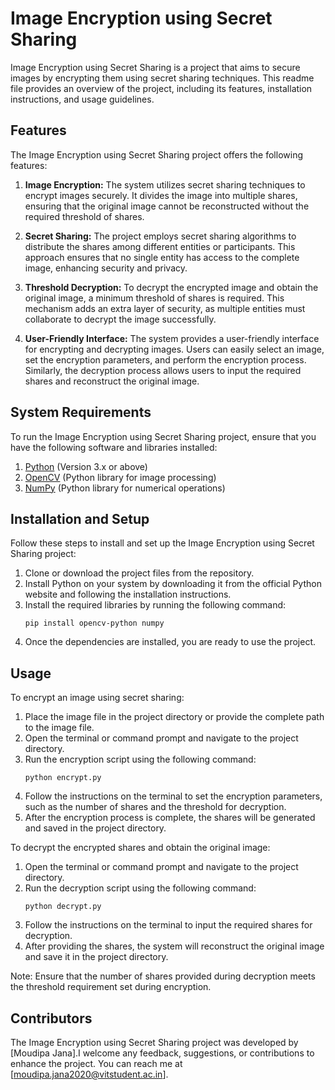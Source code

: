 # Image Encryption using Secret Sharing

Image Encryption using Secret Sharing is a project that aims to secure images by encrypting them using secret sharing techniques. This readme file provides an overview of the project, including its features, installation instructions, and usage guidelines.

## Features

The Image Encryption using Secret Sharing project offers the following features:

1. **Image Encryption:** The system utilizes secret sharing techniques to encrypt images securely. It divides the image into multiple shares, ensuring that the original image cannot be reconstructed without the required threshold of shares.

2. **Secret Sharing:** The project employs secret sharing algorithms to distribute the shares among different entities or participants. This approach ensures that no single entity has access to the complete image, enhancing security and privacy.

3. **Threshold Decryption:** To decrypt the encrypted image and obtain the original image, a minimum threshold of shares is required. This mechanism adds an extra layer of security, as multiple entities must collaborate to decrypt the image successfully.

4. **User-Friendly Interface:** The system provides a user-friendly interface for encrypting and decrypting images. Users can easily select an image, set the encryption parameters, and perform the encryption process. Similarly, the decryption process allows users to input the required shares and reconstruct the original image.

## System Requirements

To run the Image Encryption using Secret Sharing project, ensure that you have the following software and libraries installed:

1. [Python](https://www.python.org/downloads/) (Version 3.x or above)
2. [OpenCV](https://pypi.org/project/opencv-python/) (Python library for image processing)
3. [NumPy](https://pypi.org/project/numpy/) (Python library for numerical operations)

## Installation and Setup

Follow these steps to install and set up the Image Encryption using Secret Sharing project:

1. Clone or download the project files from the repository.
2. Install Python on your system by downloading it from the official Python website and following the installation instructions.
3. Install the required libraries by running the following command:
   ```
   pip install opencv-python numpy
   ```
4. Once the dependencies are installed, you are ready to use the project.

## Usage

To encrypt an image using secret sharing:

1. Place the image file in the project directory or provide the complete path to the image file.
2. Open the terminal or command prompt and navigate to the project directory.
3. Run the encryption script using the following command:
   ```
   python encrypt.py
   ```
4. Follow the instructions on the terminal to set the encryption parameters, such as the number of shares and the threshold for decryption.
5. After the encryption process is complete, the shares will be generated and saved in the project directory.

To decrypt the encrypted shares and obtain the original image:

1. Open the terminal or command prompt and navigate to the project directory.
2. Run the decryption script using the following command:
   ```
   python decrypt.py
   ```
3. Follow the instructions on the terminal to input the required shares for decryption.
4. After providing the shares, the system will reconstruct the original image and save it in the project directory.

Note: Ensure that the number of shares provided during decryption meets the threshold requirement set during encryption.

## Contributors

The Image Encryption using Secret Sharing project was developed by [Moudipa Jana].I welcome any feedback, suggestions, or contributions to enhance the project. You can reach me at [moudipa.jana2020@vitstudent.ac.in].
